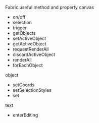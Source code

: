 Fabric useful method and property
canvas

- on/off
- selection
- trigger
- getObjects
- setActiveObject
- getActiveObject
- requestRenderAll
- discardActiveObject
- renderAll
- forEachObject

object

- setCoords
- setSelectionStyles
- set

text

- enterEditing
